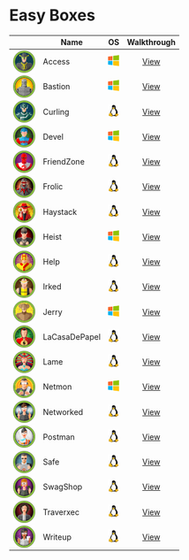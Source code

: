 # Easy Boxes

<!-- <img width=20 src=../_images/win.png> -->
<!-- <img width=20 src=../_images/lin.png> -->
<!-- <img width=20 src=../_images/gear.png> -->
<!-- <img width=20 src=../_images/bsd.png> -->

|                                                                 |  Name            |      OS                                |         Walkthrough                |
| --------------------------------------------------------------- | ---------------- |--------------------------------------- |:----------------------------------:|
| <img align="center" height=40 src="_images/Access.png"/>        | Access           | <img width=20 src=../_images/win.png>  | [View](Access/README.md)           |
| <img align="center" height=40 src="_images/Bastion.png"/>       | Bastion          | <img width=20 src=../_images/win.png>  | [View](Bastion/README.md)          |
| <img align="center" height=40 src="_images/Curling.png"/>       | Curling          | <img width=20 src=../_images/lin.png>  | [View](Curling/README.md)          |
| <img align="center" height=40 src="_images/Devel.png"/>         | Devel            | <img width=20 src=../_images/win.png>  | [View](Devel/README.md)            |
| <img align="center" height=40 src="_images/FriendZone.png"/>    | FriendZone       | <img width=20 src=../_images/lin.png>  | [View](Friendzone/README.md)       |
| <img align="center" height=40 src="_images/Frolic.png"/>        | Frolic           | <img width=20 src=../_images/lin.png>  | [View](Frolic/README.md)           |
| <img align="center" height=40 src="_images/Haystack.png"/>      | Haystack         | <img width=20 src=../_images/lin.png>  | [View](Haystack/README.md)         |
| <img align="center" height=40 src="_images/Heist.png"/>         | Heist            | <img width=20 src=../_images/win.png>  | [View](Heist/README.md)            |
| <img align="center" height=40 src="_images/Help.png"/>          | Help             | <img width=20 src=../_images/lin.png>  | [View](Help/README.md)             |
| <img align="center" height=40 src="_images/Irked.png"/>         | Irked            | <img width=20 src=../_images/lin.png>  | [View](Irked/README.md)            |
| <img align="center" height=40 src="_images/Jerry.png"/>         | Jerry            | <img width=20 src=../_images/win.png>  | [View](Jerry/README.md)            |
| <img align="center" height=40 src="_images/LaCasaDePapel.png"/> | LaCasaDePapel    | <img width=20 src=../_images/lin.png>  | [View](LaCasaDePapel/README.md)    |
| <img align="center" height=40 src="_images/Lame.png"/>          | Lame             | <img width=20 src=../_images/lin.png>  | [View](Lame/README.md)             |
| <img align="center" height=40 src="_images/Netmon.png"/>        | Netmon           | <img width=20 src=../_images/win.png>  | [View](Netmon/README.md)           |
| <img align="center" height=40 src="_images/Networked.png"/>     | Networked        | <img width=20 src=../_images/lin.png>  | [View](Networked/README.md)        |
| <img align="center" height=40 src="_images/Postman.png"/>       | Postman          | <img width=20 src=../_images/lin.png>  | [View](Postman/README.md)          |
| <img align="center" height=40 src="_images/Safe.png"/>          | Safe             | <img width=20 src=../_images/lin.png>  | [View](Safe/README.md)             |
| <img align="center" height=40 src="_images/SwagShop.png"/>      | SwagShop         | <img width=20 src=../_images/lin.png>  | [View](SwagShop/README.md)         |
| <img align="center" height=40 src="_images/Traverxec.png"/>     | Traverxec        | <img width=20 src=../_images/lin.png>  | [View](Traverxec/README.md)        |
| <img align="center" height=40 src="_images/Writeup.png"/>       | Writeup          | <img width=20 src=../_images/lin.png>  | [View](Ypuffy/README.md)           |